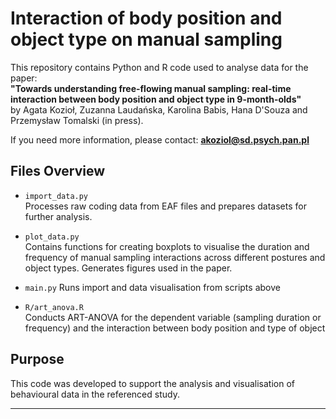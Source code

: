 # Interaction of body position and object type on manual sampling

This repository contains Python and R code used to analyse data for the paper:  
**"Towards understanding free-flowing manual sampling: real-time interaction between body position and object type in 9-month-olds"**  
by Agata Kozioł, Zuzanna Laudańska, Karolina Babis, Hana D'Souza and Przemysław Tomalski (in press).

If you need more information, please contact: **akoziol@sd.psych.pan.pl**

## Files Overview

- `import_data.py`  
  Processes raw coding data from EAF files and prepares datasets for further analysis.

- `plot_data.py`  
  Contains functions for creating boxplots to visualise the duration and frequency of manual sampling interactions across different postures and object types. Generates figures used in the paper.
  
- `main.py` 
  Runs import and data visualisation from scripts above
  
- `R/art_anova.R`  
  Conducts ART-ANOVA for the dependent variable (sampling duration or frequency) and the interaction between body position and type of object
  
## Purpose

This code was developed to support the analysis and visualisation of behavioural data in the referenced study.

---

 
